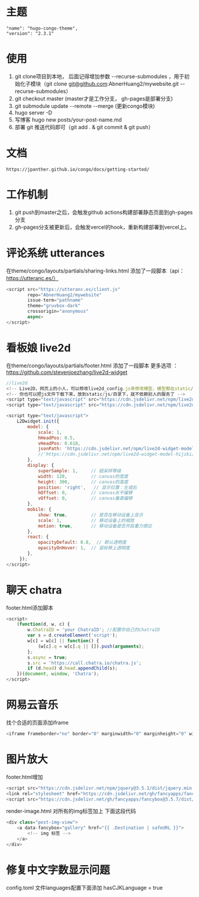 # 主题
    "name": "hugo-congo-theme",
    "version": "2.3.1"
# 使用
1. git clone项目到本地， 后面记得增加参数 --recurse-submodules ，用于初始化子模块（git clone git@github.com:AbnerHuang2/mywebsite.git --recurse-submodules）
2. git checkout master (master才是工作分支， gh-pages是部署分支)
3. git submodule update --remote --merge (更新congo模块)
2. hugo server -D
3. 写博客 hugo new posts/your-post-name.md
4. 部署 git 推送代码即可（git add . & git commit & git push）
# 文档
    https://jpanther.github.io/congo/docs/getting-started/
# 工作机制
1. git push到master之后，会触发github actions构建部署静态页面到gh-pages分支
2. gh-pages分支被更新后，会触发vercel的hook，重新构建部署到vercel上。


# 评论系统 utterances
在theme/congo/layouts/partials/sharing-links.html 添加了一段脚本（api：https://utteranc.es/）
```javascript
<script src="https://utteranc.es/client.js"
        repo="AbnerHuang2/mywebsite"
        issue-term="pathname"
        theme="gruvbox-dark"
        crossorigin="anonymous"
        async>
</script>
```


# 看板娘 live2d
在theme/congo/layouts/partials/footer.html 添加了一段脚本
更多选项 ： https://github.com/stevenjoezhang/live2d-widget
```javascript
//live2d
<!-- Live2D，网页上的小人，可以修改live2d_config.js来修改模型，模型都在static/live2d_models里面 -->
<!-- 你也可以把js文件下载下来，放到static/js/目录下，就不依赖别人的服务了 -->
<script type="text/javascript" src="https://cdn.jsdelivr.net/npm/live2d-widget@3.1.4/lib/L2Dwidget.min.js"></script>
<script type="text/javascript" src="https://cdn.jsdelivr.net/npm/live2d-widget@3.1.4/lib/L2Dwidget.0.min.js"></script>

<script type="text/javascript">
    L2Dwidget.init({
        model: {
            scale: 1,
            hHeadPos: 0.5,
            vHeadPos: 0.618,
            jsonPath: 'https://cdn.jsdelivr.net/npm/live2d-widget-model-koharu/assets/koharu.model.json',       // xxx.model.json 的路径,换人物修改这个
            //'https://cdn.jsdelivr.net/npm/live2d-widget-model-hijiki/assets/hijiki.model.json' 小猫咪
        },
        display: {
            superSample: 1,     // 超采样等级
            width: 120,         // canvas的宽度
            height: 300,        // canvas的高度
            position: 'right',   // 显示位置：左或右
            hOffset: 0,         // canvas水平偏移
            vOffset: 0,         // canvas垂直偏移
        },
        mobile: {
            show: true,         // 是否在移动设备上显示
            scale: 1,           // 移动设备上的缩放
            motion: true,       // 移动设备是否开启重力感应
        },
        react: {
            opacityDefault: 0.8,  // 默认透明度
            opacityOnHover: 1,  // 鼠标移上透明度
        },
     });
</script>
```

# 聊天 chatra
footer.html添加脚本

```javascript
<script>
    (function(d, w, c) {
        w.ChatraID = 'your ChatraID'; //配置你自己的chatraID
        var s = d.createElement('script');
        w[c] = w[c] || function() {
            (w[c].q = w[c].q || []).push(arguments);
        };
        s.async = true;
        s.src = 'https://call.chatra.io/chatra.js';
        if (d.head) d.head.appendChild(s);
    })(document, window, 'Chatra');
</script>
```

# 网易云音乐
找个合适的页面添加iframe
```javascript
<iframe frameborder="no" border="0" marginwidth="0" marginheight="0" width=100% height=450 src="//music.163.com/outchain/player?type=0&id=7179117219&auto=1&height=430"></iframe>
```

# 图片放大
footer.html增加 
```javascript
<script src="https://cdn.jsdelivr.net/npm/jquery@3.5.1/dist/jquery.min.js"></script>
<link rel="stylesheet" href="https://cdn.jsdelivr.net/gh/fancyapps/fancybox@3.5.7/dist/jquery.fancybox.min.css" />
<script src="https://cdn.jsdelivr.net/gh/fancyapps/fancybox@3.5.7/dist/jquery.fancybox.min.js"></script>
```

render-image.html 对所有的img标签加上 下面这段代码
```javascript
<div class="post-img-view">
    <a data-fancybox="gallery" href="{{ .Destination | safeURL }}">
        <!-- img 标签 -->
    </a>
</div>
```

# 修复中文字数显示问题
config.toml 文件languages配置下面添加 hasCJKLanguage = true 